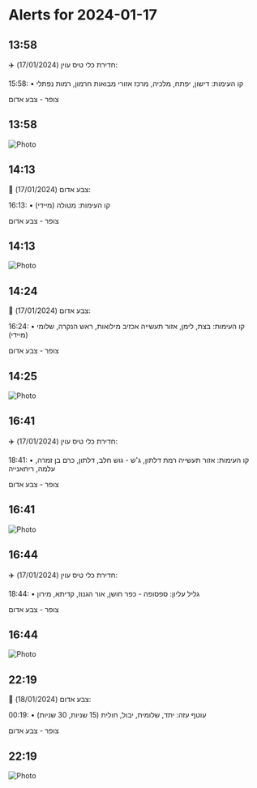 # Alerts for 2024-01-17

## 13:58

✈️ חדירת כלי טיס עוין (17/01/2024):

15:58:
• קו העימות: דישון, יפתח, מלכיה, מרכז אזורי מבואות חרמון, רמות נפתלי 

צופר - צבע אדום

## 13:58

![Photo](images/19083.jpg)

## 14:13

🔴 צבע אדום (17/01/2024):

16:13:
• קו העימות: מטולה (מיידי)

צופר - צבע אדום

## 14:13

![Photo](images/19085.jpg)

## 14:24

🔴 צבע אדום (17/01/2024):

16:24:
• קו העימות: בצת, לימן, אזור תעשייה אכזיב מילואות, ראש הנקרה, שלומי (מיידי)

צופר - צבע אדום

## 14:25

![Photo](images/19091.jpg)

## 16:41

✈️ חדירת כלי טיס עוין (17/01/2024):

18:41:
• קו העימות: אזור תעשייה רמת דלתון, ג'ש - גוש חלב, דלתון, כרם בן זמרה, עלמה, ריחאנייה 

צופר - צבע אדום

## 16:41

![Photo](images/19093.jpg)

## 16:44

✈️ חדירת כלי טיס עוין (17/01/2024):

18:44:
• גליל עליון: ספסופה - כפר חושן, אור הגנוז, קדיתא, מירון 

צופר - צבע אדום

## 16:44

![Photo](images/19097.jpg)

## 22:19

🔴 צבע אדום (18/01/2024):

00:19:
• עוטף עזה: יתד, שלומית, יבול, חולית (15 שניות, 30 שניות)

צופר - צבע אדום

## 22:19

![Photo](images/19099.jpg)

